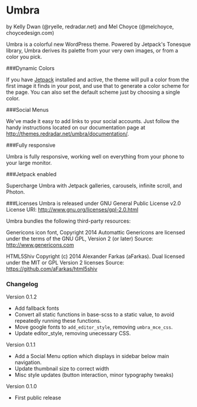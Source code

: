 Umbra
===
by Kelly Dwan (@ryelle, redradar.net) and Mel Choyce (@melchoyce, choycedesign.com)

Umbra is a colorful new WordPress theme. Powered by Jetpack's Tonesque library, Umbra derives its palette from your very own images, or from a color you pick.

###Dynamic Colors

If you have [Jetpack](http://jetpack.me) installed and active, the theme will pull a color from the first image it finds in your post, and use that to generate a color scheme for the page. You can also set the default scheme just by choosing a single color.

###Social Menus

We've made it easy to add links to your social accounts. Just follow the handy instructions located on our documentation page at http://themes.redradar.net/umbra/documentation/.

###Fully responsive

Umbra is fully responsive, working well on everything from your phone to your large monitor.

###Jetpack enabled

Supercharge Umbra with Jetpack galleries, carousels, infinite scroll, and Photon.

###Licenses
Umbra is released under GNU General Public License v2.0
License URI: http://www.gnu.org/licenses/gpl-2.0.html

Umbra bundles the following third-party resources:

Genericons icon font, Copyright 2014 Automattic
Genericons are licensed under the terms of the GNU GPL, Version 2 (or later)
Source: http://www.genericons.com

HTML5Shiv Copyright (c) 2014 Alexander Farkas (aFarkas).
Dual licensed under the MIT or GPL Version 2 licenses
Source: https://github.com/aFarkas/html5shiv

### Changelog

Version 0.1.2
* Add fallback fonts
* Convert all static functions in base-scss to a static value, to avoid repeatedly running these functions.
* Move google fonts to `add_editor_style`, removing `umbra_mce_css`.
* Update editor_style, removing unecessary CSS.

Version 0.1.1
* Add a Social Menu option which displays in sidebar below main navigation.
* Update thumbnail size to correct width
* Misc style updates (button interaction, minor typography tweaks)

Version 0.1.0
* First public release
